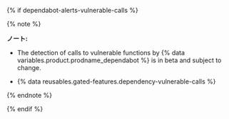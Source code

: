 {% if dependabot-alerts-vulnerable-calls %}

{% note %}

**ノート:**

- The detection of calls to vulnerable functions by {% data variables.product.prodname_dependabot %} is in beta and subject to change.

- {% data reusables.gated-features.dependency-vulnerable-calls %}

{% endnote %}

{% endif %}
